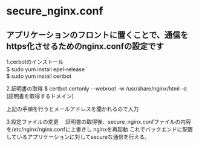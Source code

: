 # secure_nginx.conf

## アプリケーションのフロントに置くことで、通信をhttps化させるためのnginx.confの設定です

1.cerbotのインストール \
 $ sudo yum install epel-release　\
 $ sudo yum install certbot

2.証明書の取得
 $ certbot certonly --webroot -w /usr/share/nginx/html -d \
   (証明書を取得するドメイン)

  上記の手順を行うとメールアドレスを聞かれるので入力

3.設定ファイルの変更
　証明書の取得後、secure_nginx.confファイルの内容を/etc/nginx/nginx.confに上書きし
  nginxを再起動
  これでバックエンドに配置しているアプリケーションに対してsecureな通信を行える。
